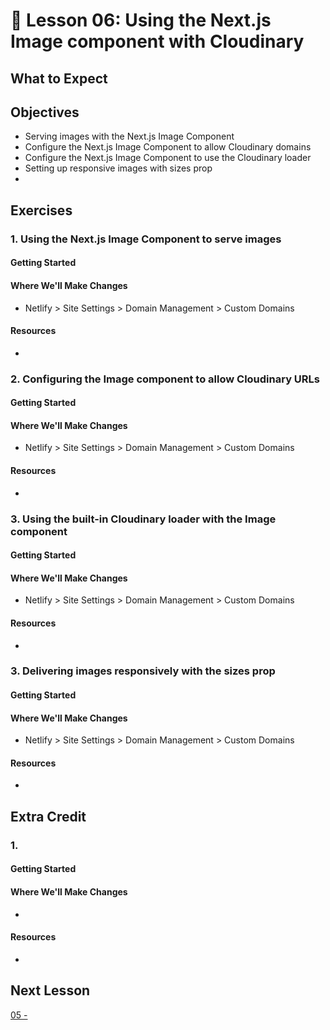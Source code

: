 # 📓 Lesson 06: Using the Next.js Image component with Cloudinary

## What to Expect



## Objectives
* Serving images with the Next.js Image Component
* Configure the Next.js Image Component to allow Cloudinary domains
* Configure the Next.js Image Component to use the Cloudinary loader
* Setting up responsive images with sizes prop
*

## Exercises

### 1. Using the Next.js Image Component to serve images



#### Getting Started



#### Where We'll Make Changes
* Netlify > Site Settings > Domain Management > Custom Domains

#### Resources
* []()


### 2. Configuring the Image component to allow Cloudinary URLs



#### Getting Started



#### Where We'll Make Changes
* Netlify > Site Settings > Domain Management > Custom Domains

#### Resources
* []()


### 3. Using the built-in Cloudinary loader with the Image component



#### Getting Started



#### Where We'll Make Changes
* Netlify > Site Settings > Domain Management > Custom Domains

#### Resources
* []()


### 3. Delivering images responsively with the sizes prop



#### Getting Started



#### Where We'll Make Changes
* Netlify > Site Settings > Domain Management > Custom Domains

#### Resources
* []()


## Extra Credit

### 1.



#### Getting Started



#### Where We'll Make Changes
*

#### Resources
* []()

## Next Lesson

[05 - ](https://github.com/colbyfayock/media-ecommerce-workshop/blob/main/lessons/04%20-%20Add%20Snipcart%20to%20the%20homepage.md)